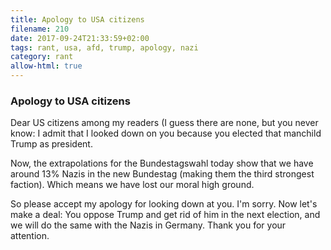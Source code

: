 ```yaml
---
title: Apology to USA citizens
filename: 210
date: 2017-09-24T21:33:59+02:00
tags: rant, usa, afd, trump, apology, nazi
category: rant
allow-html: true
---
```

### Apology to USA citizens
<p>Dear US citizens among my readers (I guess there are none, but you never know: I admit that I looked down on you because you elected that manchild Trump as president.</p>
<p>Now, the extrapolations for the Bundestagswahl today show that we have around 13% Nazis in the new Bundestag (making them the third strongest faction). Which means we have lost our moral high ground.</p>
<p>So please accept my apology for looking down at you. I'm sorry. Now let's make a deal: You oppose Trump and get rid of him in the next election, and we will do the same with the Nazis in Germany. Thank you for your attention.</p>
